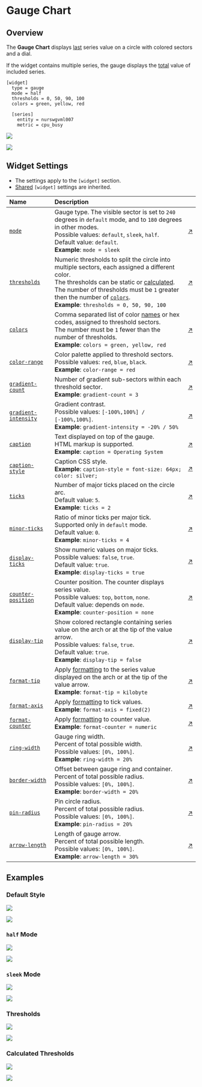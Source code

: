 # Gauge Chart

## Overview

The **Gauge Chart** displays [last](https://apps.axibase.com/chartlab/2969abb3/3/) series value on a circle with colored sectors and a dial.

If the widget contains multiple series, the gauge displays  the [total](https://apps.axibase.com/chartlab/2969abb3/2/) value of included series.

```ls
[widget]
  type = gauge
  mode = half
  thresholds = 0, 50, 90, 100
  colors = green, yellow, red

  [series]
    entity = nurswgvml007
    metric = cpu_busy
```

![](./images/gauge-chart-title.png)

[![](../../images/button.png)](https://apps.axibase.com/chartlab/8014162f)

## Widget Settings

* The settings apply to the `[widget]` section.
* [Shared](../shared/README.md#widget-settings) `[widget]` settings are inherited.

Name | Description | &nbsp;
:--|:--|:--
|<a name="mode"></a>[`mode`](#mode)|Gauge type. The visible sector is set to `240` degrees in `default` mode, and to `180` degrees in other modes.<br>Possible values: `default`, `sleek`, `half`.<br>Default value: `default`.<br>**Example**: `mode = sleek`|[↗](https://apps.axibase.com/chartlab/527286dc/2/)|
|<a name="thresholds"></a>[`thresholds`](#thresholds)| Numeric thresholds to split the circle into multiple sectors, each assigned a different color.<br>The thresholds can be static or [calculated](#calculated-thresholds).<br>The number of thresholds must be `1` greater then the number of [`colors`](#colors).<br>**Example**: `thresholds = 0, 50, 90, 100`| [↗](https://apps.axibase.com/chartlab/527286dc/3/)|
|<a name="colors"></a>[`colors`](#colors)| Comma separated list of color [names](https://en.wikipedia.org/wiki/Web_colors) or hex codes, assigned to threshold sectors.<br>The number must be `1` fewer than the number of thresholds.<br>**Example**: `colors = green, yellow, red`| [↗](https://apps.axibase.com/chartlab/527286dc/3/)|
|<a name="color-range"></a>[`color-range`](#color-range)|Color palette applied to threshold sectors.<br>Possible values: `red`, `blue`, `black`.<br>**Example**: `color-range = red`|[↗](https://apps.axibase.com/chartlab/527286dc/4/)|
|<a name="gradient-count"></a>[`gradient-count`](#gradient-count)|Number of gradient sub-sectors within each threshold sector.<br>**Example**: `gradient-count = 3`|[↗](https://apps.axibase.com/chartlab/8014162f/3/)|
|<a name="gradient-intensity"></a>[`gradient-intensity`](#gradient-intensity)|Gradient contrast.<br>Possible values: `[-100%,100%] / [-100%,100%]`.<br>**Example**: `gradient-intensity = -20% / 50%`|[↗](https://apps.axibase.com/chartlab/8014162f/2/)|
|<a name="caption"></a>[`caption`](#caption)|Text displayed on top of the gauge.<br>HTML markup is supported.<br>**Example**: `caption = Operating System`|[↗](https://apps.axibase.com/chartlab/8c28ca09)|
|<a name="caption-style"></a>[`caption-style`](#caption-style)|Caption CSS style.<br>**Example**: `caption-style = font-size: 64px; color: silver;`|[↗](https://apps.axibase.com/chartlab/32435859)|
|<a name="ticks"></a>[`ticks`](#ticks)|Number of major ticks placed on the circle arc.<br>Default value: `5`.<br>**Example**: `ticks = 2`|[↗](https://apps.axibase.com/chartlab/2030dce2/2/)|
|<a name="minor-ticks"></a>[`minor-ticks`](#minor-ticks)|Ratio of minor ticks per major tick. Supported only in `default` mode.<br>Default value: `0`.<br>**Example**: `minor-ticks = 4`|[↗](https://apps.axibase.com/chartlab/2030dce2/4/)|
|<a name="display-ticks"></a>[`display-ticks`](#display-ticks)|Show numeric values on major ticks.<br>Possible values: `false`, `true`.<br>Default value: `true`.<br>**Example**: `display-ticks = true`|[↗](https://apps.axibase.com/chartlab/d27397ab/2/)|
|<a name="counter-position"></a>[`counter-position`](#counter-position)|Counter position. The counter displays series value.<br>Possible values: `top`, `bottom`, `none`.<br>Default value: depends on `mode`.<br>**Example**: `counter-position = none`|[↗](https://apps.axibase.com/chartlab/8014162f/4/)|
|<a name="display-tip"></a>[`display-tip`](#display-tip)| Show colored rectangle containing series value on the arch or at the tip of the value arrow.<br>Possible values: `false`, `true`.<br>Default value: `true`.<br>**Example**: `display-tip = false`|[↗](https://apps.axibase.com/chartlab/8014162f/5/)|
|<a name="format-tip"></a>[`format-tip`](#format-tip)|Apply [formatting](../../syntax/format-settings.md) to the series value displayed on the arch or at the tip of the value arrow.<br>**Example**: `format-tip = kilobyte`|[↗](https://apps.axibase.com/chartlab/f84ddeb3)|
|<a name="format-axis"></a>[`format-axis`](#format-axis)|Apply [formatting](../../syntax/format-settings.md) to tick values.<br>**Example**: `format-axis = fixed(2)`|[↗](https://apps.axibase.com/chartlab/b5d44b15)|
|<a name="format-counter"></a>[`format-counter`](#format-counter)|Apply [formatting](../../syntax/format-settings.md) to counter value.<br>**Example**: `format-counter = numeric`|[↗](https://apps.axibase.com/chartlab/b6172091)|
|<a name="ring-width"></a>[`ring-width`](#ring-width)|Gauge ring width.<br>Percent of total possible width.<br>Possible values: `[0%, 100%]`.<br>**Example**: `ring-width = 20%`|[↗](https://apps.axibase.com/chartlab/8014162f/6/)|
|<a name="border-width"></a>[`border-width`](#border-width)|Offset between gauge ring and container.<br>Percent of total possible radius.<br>Possible values: `[0%, 100%]`.<br>**Example**: `border-width = 20%`|[↗](https://apps.axibase.com/chartlab/8014162f/7/)|
|<a name="pin-radius"></a>[`pin-radius`](#pin-radius)|Pin circle radius.<br>Percent of total possible radius.<br>Possible values: `[0%, 100%]`.<br>**Example**: `pin-radius = 20%`|[↗](https://apps.axibase.com/chartlab/8014162f/8/)|
|<a name="arrow-length"></a>[`arrow-length`](#arrow-length)|Length of gauge arrow.<br>Percent of total possible length.<br>Possible values: `[0%, 100%]`.<br>**Example**: `arrow-length = 30%`|[↗](https://apps.axibase.com/chartlab/8014162f/9/)|

## Examples

### Default Style

![](./images/default-style-image.png)

[![](../../images/button.png)](https://apps.axibase.com/chartlab/11ee4071)

### `half` Mode

![](./images/half-mode-image.png)

[![](../../images/button.png)](https://apps.axibase.com/chartlab/2fd9e1b1)

### `sleek` Mode

![](./images/sleek-mode.png)

[![](../../images/button.png)](https://apps.axibase.com/chartlab/05c9711c)

### Thresholds

![](./images/thresholds-image-1.png)

[![](../../images/button.png)](https://apps.axibase.com/chartlab/8014162f/10/)

### Calculated Thresholds

![](./images/advanced-configuration-example.png)

[![](../../images/button.png)](https://apps.axibase.com/chartlab/a22d8ee0/2/)
